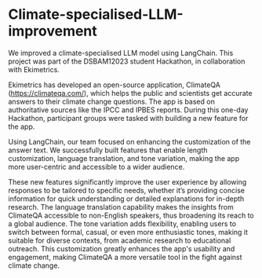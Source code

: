 # Climate-specialised-LLM-improvement
We improved a climate-specialised LLM model using LangChain. This project was part of the DSBAM12023 student Hackathon, in collaboration with Ekimetrics.

Ekimetrics has developed an open-source application, ClimateQA (https://climateqa.com/), which helps the public and scientists get accurate answers to their climate change questions. The app is based on authoritative sources like the IPCC and IPBES reports. During this one-day Hackathon, participant groups were tasked with building a new feature for the app.

Using LangChain, our team focused on enhancing the customization of the answer text. We successfully built features that enable length customization, language translation, and tone variation, making the app more user-centric and accessible to a wider audience.

These new features significantly improve the user experience by allowing responses to be tailored to specific needs, whether it’s providing concise information for quick understanding or detailed explanations for in-depth research. The language translation capability makes the insights from ClimateQA accessible to non-English speakers, thus broadening its reach to a global audience. The tone variation adds flexibility, enabling users to switch between formal, casual, or even more enthusiastic tones, making it suitable for diverse contexts, from academic research to educational outreach. This customization greatly enhances the app's usability and engagement, making ClimateQA a more versatile tool in the fight against climate change.
